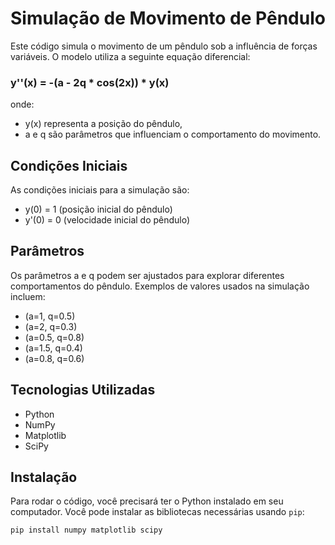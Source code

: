 # Simulação de Movimento de Pêndulo

Este código simula o movimento de um pêndulo sob a influência de forças variáveis. O modelo utiliza a seguinte equação diferencial:

### y''(x) = -(a - 2q * cos(2x)) * y(x)

onde:
- y(x) representa a posição do pêndulo,
- a e q são parâmetros que influenciam o comportamento do movimento.

## Condições Iniciais

As condições iniciais para a simulação são:
- y(0) = 1 (posição inicial do pêndulo)
- y'(0) = 0 (velocidade inicial do pêndulo)

## Parâmetros

Os parâmetros a e q podem ser ajustados para explorar diferentes comportamentos do pêndulo. Exemplos de valores usados na simulação incluem:
- (a=1, q=0.5)
- (a=2, q=0.3)
- (a=0.5, q=0.8)
- (a=1.5, q=0.4)
- (a=0.8, q=0.6)

## Tecnologias Utilizadas

- Python
- NumPy
- Matplotlib
- SciPy

## Instalação

Para rodar o código, você precisará ter o Python instalado em seu computador. Você pode instalar as bibliotecas necessárias usando `pip`:

```bash
pip install numpy matplotlib scipy
